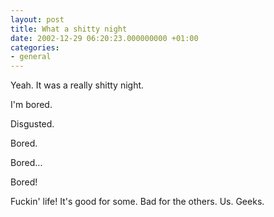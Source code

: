 ```yaml
---
layout: post
title: What a shitty night
date: 2002-12-29 06:20:23.000000000 +01:00
categories:
- general
---
```

Yeah. It was a really shitty night.

I'm bored.

Disgusted.

Bored.

Bored...

Bored!

Fuckin' life! It's good for some. Bad for the others. Us. Geeks.
